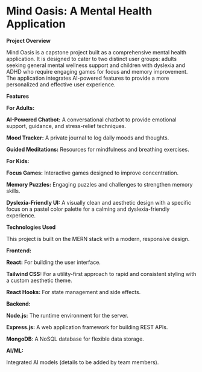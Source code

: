 # Mind Oasis: A Mental Health Application

**Project Overview**

Mind Oasis is a capstone project built as a comprehensive mental health application. It is designed to cater to two distinct user groups: adults seeking general mental wellness support and children with dyslexia and ADHD who require engaging games for focus and memory improvement. The application integrates AI-powered features to provide a more personalized and effective user experience.

**Features**

**For Adults:**

**AI-Powered Chatbot:** A conversational chatbot to provide emotional support, guidance, and stress-relief techniques.

**Mood Tracker:** A private journal to log daily moods and thoughts.

**Guided Meditations:** Resources for mindfulness and breathing exercises.

**For Kids:**

**Focus Games:** Interactive games designed to improve concentration.

**Memory Puzzles:** Engaging puzzles and challenges to strengthen memory skills.

**Dyslexia-Friendly UI:** A visually clean and aesthetic design with a specific focus on a pastel color palette for a calming and dyslexia-friendly experience.

**Technologies Used**

This project is built on the MERN stack with a modern, responsive design.

**Frontend:**

**React:** For building the user interface.

**Tailwind CSS:** For a utility-first approach to rapid and consistent styling with a custom aesthetic theme.

**React Hooks:** For state management and side effects.

**Backend:**

**Node.js:** The runtime environment for the server.

**Express.js:** A web application framework for building REST APIs.

**MongoDB**: A NoSQL database for flexible data storage.

**AI/ML:**

Integrated AI models (details to be added by team members).

